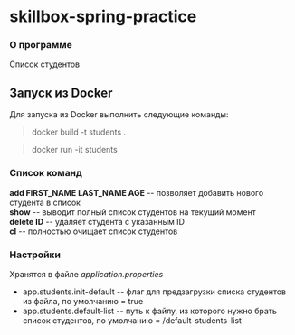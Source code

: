 # skillbox-spring-practice
### О программе

Список студентов

## Запуск из Docker

Для запуска из Docker выполнить следующие команды:

> docker build -t students .

> docker run -it students

### Список команд

**add FIRST_NAME LAST_NAME AGE** -- позволяет добавить нового студента в список  
**show** -- выводит полный список студентов на текущий момент  
**delete ID** -- удаляет студента с указанным ID  
**cl** -- полностью очищает список студентов

### Настройки

Хранятся в файле *application.properties*

+ app.students.init-default -- флаг для предзагрузки списка студентов из файла, по умолчанию = true
+ app.students.default-list -- путь к файлу, из которого нужно брать список студентов, по умолчанию = /default-students-list
